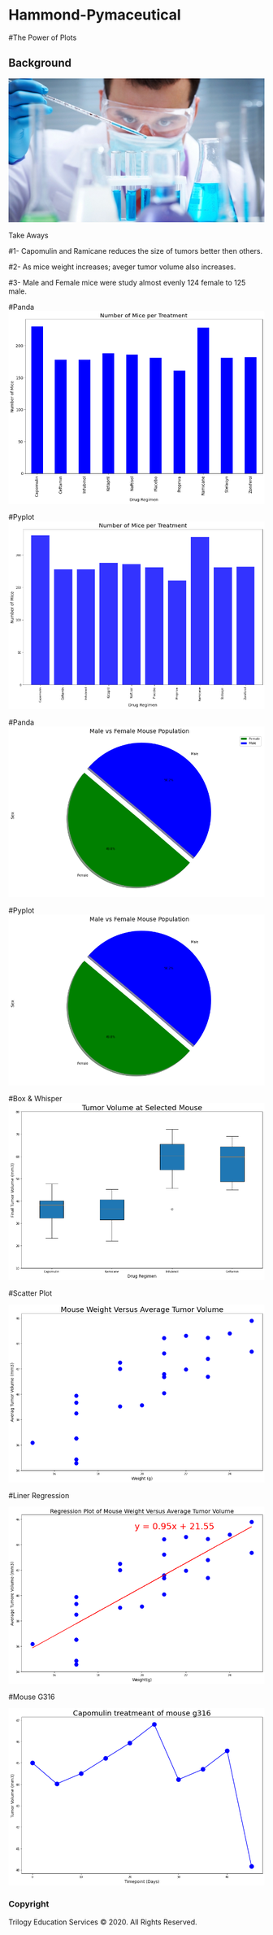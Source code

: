 # Hammond-Pymaceutical

#The Power of Plots

## Background
![Laboratory](Images/Laboratory.jpg)


Take Aways


#1- Capomulin and Ramicane reduces the size of tumors better then others.

#2- As mice weight increases; aveger tumor volume also increases.

#3- Male and Female mice were study almost evenly 124 female to 125 male. 



#Panda
![Panda BAR](Images/Pan_mice_per_treat.png)

#Pyplot
![Pyplot Bar](Images/mat_mice_per_treat.png)

 

#Panda
![Panda Pie](Images/pi_pandas.png)

#Pyplot
![Pyplot Bar](Images/pi_plot.png)



#Box & Whisper 
![Box & Whisper](Images/box_plot.png)

  

#Scatter Plot

![Scatter Plot](Images/scatterplot.png)



#Liner Regression 

![Liner Regression](Images/linear_regression.png)



#Mouse G316

![Mouseg316](Images/line_graph.png)



### Copyright

Trilogy Education Services © 2020. All Rights Reserved.
